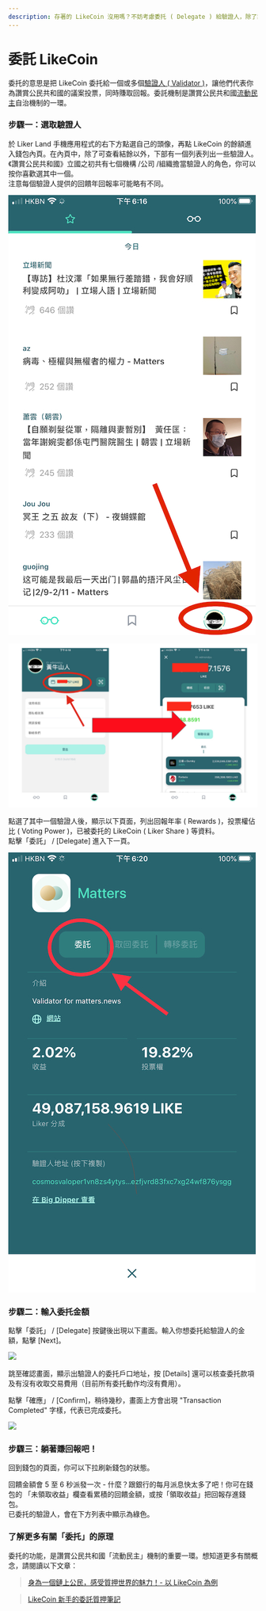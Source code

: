 ```yaml
---
description: 存著的 LikeCoin 沒用嗎？不妨考慮委托 ( Delegate ) 給驗證人，除了讓驗證人代表你對社群議案投票以外，也能同時賺取回報
---
```


# 委託 LikeCoin

委托的意思是把 LikeCoin 委托給一個或多個[驗證人 \( Validator \)](https://docs.like.co/v/zh/constitution#9d28)，讓他們代表你為讚賞公民共和國的議案投票，同時賺取回報。委託機制是讚賞公民共和國[流動民主](https://docs.like.co/v/zh/user-guide/likecoin-chain/liquid-democracy)自治機制的一環。

### 步驟一：選取驗證人

於 Liker Land 手機應用程式的右下方點選自己的頭像，再點 LikeCoin 的餘額進入錢包內頁。在內頁中，除了可查看結餘以外，下部有一個列表列出一些驗證人。《讚賞公民共和國》立國之初共有七個機構 /公司 /組織擔當驗證人的角色，你可以按你喜歡選其中一個。  
注意每個驗證人提供的回饋年回報率可能略有不同。

![&#x9EDE;&#x64CA;&#x53F3;&#x4E0B;&#x89D2;&#x81EA;&#x5DF1;&#x7684;&#x982D;&#x50CF;](../../.gitbook/assets/img_2324.jpg)

![&#x9EDE;&#x64CA; LikeCoin &#x91D1;&#x984D;&#x9032;&#x5165;&#x9322;&#x5305;&#x4ECB;&#x9762;](../../.gitbook/assets/image%20%281%29.png)

點選了其中一個驗證人後，顯示以下頁面，列出回報年率 \( Rewards \)，投票權佔比 \( Voting Power \)，已被委托的 LikeCoin \( Liker Share \) 等資料。  
點擊「委託」 / \[Delegate\] 進入下一頁。

![](../../.gitbook/assets/img_2327.jpg)

### 步驟二：輸入委托金額

點擊「委託」 / \[Delegate\] 按鍵後出現以下畫面。輸入你想委托給驗證人的金額，點擊 \[Next\]。

![](https://downloads.intercomcdn.com/i/o/167959681/eb03d7f686d2d496cf5a03eb/IMG_2087.PNG)

跳至確認畫面，顯示出驗證人的委托戶口地址，按 \[Details\] 還可以核查委托款項及有沒有收取交易費用（目前所有委托動作均沒有費用）。

點擊「確應」 / \[Confirm\]，稍待幾秒，畫面上方會出現 "Transaction Completed" 字樣，代表已完成委托。

![](https://downloads.intercomcdn.com/i/o/167965703/cd18d7880d293485d462b16b/IMG_2089.PNG)

### 步驟三：躺著賺回報吧！

回到錢包的頁面，你可以下拉刷新錢包的狀態。

回饋金額會 5 至 6 秒派發一次 - 什麼？跟銀行的每月派息快太多了吧！你可在錢包的 「未領取收益」欄查看累積的回饋金額，或按「領取收益」把回報存進錢包。  
已委托的驗證人，會在下方列表中顯示為綠色。

### 了解更多有關「委托」的原理

委托的功能，是讚賞公民共和國「流動民主」機制的重要一環。想知道更多有關概念，請閱讀以下文章：

> [身為一個鏈上公民，感受質押世界的魅力！- 以 LikeCoin 為例](https://matters.news/@dablog/%E8%BA%AB%E7%82%BA%E4%B8%80%E5%80%8B%E9%8F%88%E4%B8%8A%E5%85%AC%E6%B0%91-%E6%84%9F%E5%8F%97%E8%B3%AA%E6%8A%BC%E4%B8%96%E7%95%8C%E7%9A%84%E9%AD%85%E5%8A%9B-%E4%BB%A5-like-coin-%E7%82%BA%E4%BE%8B-zdpuB1ePtb7TNzYpbfkdhNmf8REKkQxNX5MgRRir1BG6pWVts)

> [LikeCoin 新手的委託質押筆記](https://matters.news/@huanlin/like-coin-%E6%96%B0%E6%89%8B%E7%9A%84%E5%A7%94%E8%A8%97%E8%B3%AA%E6%8A%BC%E7%AD%86%E8%A8%98-bafyreifhicuom74neq4sojpkta6thdsia3y4zf7dmolgajvgph4c3usx5u)

